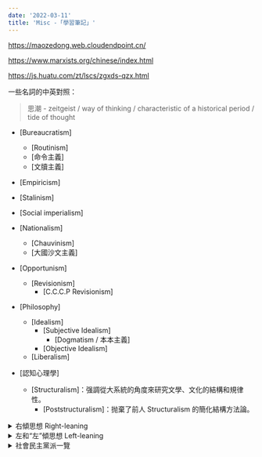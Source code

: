 ```yaml
---
date: '2022-03-11'
title: 'Misc -「學習筆記」'
---
```


https://maozedong.web.cloudendpoint.cn/

https://www.marxists.org/chinese/index.html

https://js.huatu.com/zt/lscs/zgxds-qzx.html

一些名詞的中英對照：

> 思潮 - zeitgeist / way of thinking / characteristic of a historical period / tide of thought

- [Bureaucratism]
  - [Routinism]
  - [命令主義]
  - [文牘主義]
- [Empiricism]

- [Stalinism]
- [Social imperialism]
- [Nationalism]
  - [Chauvinism]
  - [大國沙文主義]
- [Opportunism]
  - [Revisionism]
    - [C.C.C.P Revisionism]

- [Philosophy]
  - [Idealism]
    - [Subjective Idealism]
      - [Dogmatism / 本本主義]
    - [Objective Idealism]
  - [Liberalism]

- [認知心理學]
  - [Structuralism]：强調從大系統的角度來研究文學、文化的結構和規律性。
    - [Poststructuralism]：抛棄了前人 Structuralism 的簡化結構方法論。

<details>

<summary>右傾思想 Right-leaning</summary>

表现为思想落后于实际，不能随着变化了的情况前进，而是拘泥保守，停步不前，甚至企图开倒车；只顾眼前的暂时的局部利益，而不顾工人阶级长远的全局的利益。他们或过高地估计敌人力量，或低估计人民群众的革命力量，看不到革命形势的有利因素，散布悲观情绪，不敢斗争甚至主张搞阶级合作；或者害怕革命形势，屈从反动势力，压制群众斗争，放弃原则，甚至出卖革命，投降敌人，其特征是主观与客观相分离，认识与实践相分离。又叫右倾投降主义。

1 机会主义：放弃与资产阶级的斗争，准备以和平和妥协的手段达到自己的目的。
2 投降主义：投降主义遇到政治斗争，往往放弃原则，牺牲无产阶级根本利益而求得妥协，这就叫做投降主义。
3 逃跑主义：逃跑主义遇到军事斗争，往往不敢正面斗争，而是以逃跑来应对，这就叫做逃跑主义。

</details>

<details>

<summary>左和“左”傾思想 Left-leaning</summary>

左倾：左倾是指政治上追求进步、同情劳动人民的倾向。而带引号的“左”倾，则是政治思想上超越客观，脱离社会现实条件，陷入空想、盲动和冒险的倾向。中国共產党人认为，“左”倾和右倾一样都可以葬送社会主义，因此既反对右，也反对“左”。

</details>

<details>

<summary>社會民主黨派一覽</summary>

以下政党有的是全然的民主社会主义，有的则是社会民主主义政党而有一定数量的民主社会主义者参与其中，或是其他与民主社会主义有关的左翼政党。

欧洲社会党，欧洲，包括有下列成员：

德国社会民主党 （Sozialdemokratische Partei Deutschlands, SPD）- 德国

法国社会党（Parti socialiste, PS）- 法国

工党（Labour Party）- 英国

左翼民主党人党（Democrats of the Left）- 意大利

社会主义党（Parti Socialiste）- 比利时（法语区）

社会主义党-非主流（Social Progressive Alternative）- 比利时

芬兰社会民主党（Suomen Sosialidemokraattinen Puolue）- 芬兰

爱尔兰工党（Labour party, Ireland）- 爱尔兰

西班牙工人社会党（Partido Socialista Obrero Español）- 西班牙

欧洲左翼统一联盟（European United Left）- 欧洲(部分持有共产主义立场)：

瑞典左翼党（Left Party, Sweden）- 瑞典

欧洲左派联盟党（Party of the European Left） - 欧洲

德国左派党（Left Party, Germany）- 德国

社会主义党 (荷兰)（Socialist Party, Netherlands）- 荷兰

社会党（Samajwadi Party）- 印度

民主劳动党（민주노동당/Democratic Labour Party） - 韩国

澳大利亚工党（Australian Labor Party, the） - 澳大利亚

新西兰工党（New Zealand Labour Party , the） - 新西兰

斐济工党（Fiji Labour Party） - 斐济

以色列工党（Israeli Labor Party / Mifleget HaAvoda HaYisraelit） - 以色列

日本社会民主党（しゃかいみんしゅとう/Social Democratic Party , the） - 日本

新民主党（New Democratic Party） - 加拿大

魁北克团结党（Québec Solidaire） - 魁北克(加拿大)

美国社会党（Socialist Party of USA） - 美国

佛罗里达社会党（Socialist Party of Florida） - 美国

民主行动党（Parti Tindakan Demokratik / Democratic Action Party） - 马来西亚

斯里兰卡自由党（Sri Lanka Freedom Party） - 斯里兰卡

人民自由联盟（United People's Freedom Alliance） - 斯里兰卡

自由党（United People's Freedom Alliance） - 哥伦比亚

红绿联盟（Red-Green Alliance ） - 丹麦

波多黎各独立党（Puerto Rican Independence Party） - 波多黎各

社会党（Partido Socialista） - 阿根廷

第五共和国运动党（Fifth Republic Movement） - 委内瑞拉

社会民主连线（League of Social Democrats） - 香港（中国）

捷克社会民主党（The Czech Social Democratic Party） - 捷克 [1] 

爱沙尼亚社会民主党（Social Democratic Party） - 爱沙尼亚 [2] 

美国最大的民主社会主义组织是美国民主社会主义者（Democratic Socialists of America, DSA）。DSA虽然在21世纪初还不是一个统一的政党，但结合了非常多左翼组织。DSA也是社会党国际（Socialist International）以及其附属的青年部（Young Democratic Socialists）的成员，它是唯一一个被世界最大的社会党青年国际联盟（International Union of Socialist Youth）承认的美国组织。 [3] 

以下政党是冠以社会党之名，却与社会民主主义无关的政党。

下面几个政党虽然党名里面含有社会党的字样，其政党性质却与社会民主主义以及民主社会主义毫无关联：

民族社会主义德国工人党 - 即纳粹党；

德国统一社会党 (前东德) - 两德统一前的前东德执政党，该党实际上是一个共产主义政党；

阿拉伯复兴社会党 - 该党是一个泛阿拉伯的、激进的、非宗教的民族主义政党；

朝鲜社会民主党 (朝鲜) - 该党名义为在朝鲜参政议政的在野民主党派，实际上是一个认同并附和金氏政权的意识形态的政党；

拉脱维亚社会党 (拉脱维亚) - 该党是一个共产主义政党；

孟加拉国社会党 (孟加拉国) - 该党是一个共产主义政党。

</details>